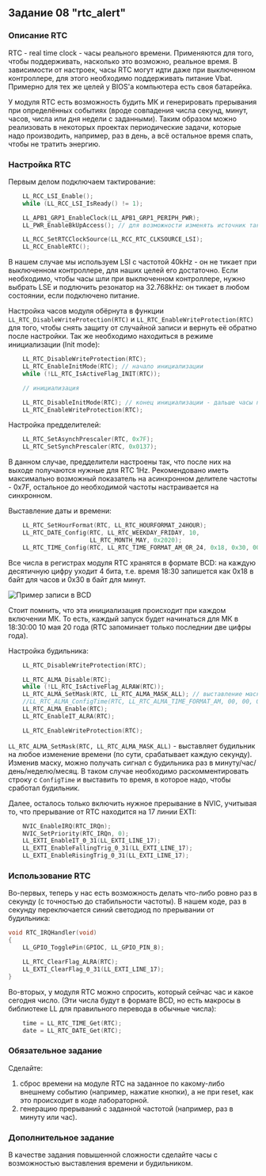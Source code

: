## Задание 08 "rtc_alert"

### Описание RTC

RTC - real time clock - часы реального времени. Применяются для того, чтобы поддерживать, насколько это возможно, реальное время. В зависимости от настроек, часы RTC могут идти даже при выключенном контроллере, для этого необходимо поддерживать питание Vbat. Примерно для тех же целей у BIOS'а компьютера есть своя батарейка.

У модуля RTC есть возможность будить МК и генерировать прерывания при определённых событиях (вроде совпадения числа секунд, минут, часов, числа или дня недели с заданными). Таким образом можно реализовать в некоторых проектах периодические задачи, которые надо производить, например, раз в день, а всё остальное время спать, чтобы не тратить энергию.

### Настройка RTC

Первым делом подключаем тактирование:

```c
    LL_RCC_LSI_Enable();
    while (LL_RCC_LSI_IsReady() != 1);

    LL_APB1_GRP1_EnableClock(LL_APB1_GRP1_PERIPH_PWR);
    LL_PWR_EnableBkUpAccess(); // для возможности изменять источник тактирования для RTC (сброс настроек RTC)

    LL_RCC_SetRTCClockSource(LL_RCC_RTC_CLKSOURCE_LSI);
    LL_RCC_EnableRTC();
```

В нашем случае мы используем LSI с частотой 40kHz - он не тикает при выключенном контроллере, для наших целей его достаточно. Если необходимо, чтобы часы шли при выключенном контроллере, нужно выбрать LSE и подлючить резонатор на 32.768kHz: он тикает в любом состоянии, если подключено питание.

Настройка часов модуля обёрнута в функции `LL_RTC_DisableWriteProtection(RTC)` и `LL_RTC_EnableWriteProtection(RTC)` для того, чтобы снять защиту от случайной записи и вернуть её обратно после настройки. Так же необходимо находиться в режиме инициализации (Init mode):

```c
    LL_RTC_DisableWriteProtection(RTC);
    LL_RTC_EnableInitMode(RTC); // начало инициализации
    while (!LL_RTC_IsActiveFlag_INIT(RTC));

    // инициализация

    LL_RTC_DisableInitMode(RTC); // конец инициализации - дальше часы просто идут
    LL_RTC_EnableWriteProtection(RTC);
```

Настройка предделителей:

```c
    LL_RTC_SetAsynchPrescaler(RTC, 0x7F);
    LL_RTC_SetSynchPrescaler(RTC, 0x0137);
```

В данном случае, предделители настроены так, что после них на выходе получаются нужные для RTC 1Hz. Рекомендовано иметь максимально возможный показатель на асинхронном делителе частоты - 0x7F, остальное до необходимой частоты настраивается на синхронном.

Выставление даты и времени:

```c
    LL_RTC_SetHourFormat(RTC, LL_RTC_HOURFORMAT_24HOUR);
    LL_RTC_DATE_Config(RTC, LL_RTC_WEEKDAY_FRIDAY, 10,
                       LL_RTC_MONTH_MAY, 0x2020);
    LL_RTC_TIME_Config(RTC, LL_RTC_TIME_FORMAT_AM_OR_24, 0x18, 0x30, 00);
```

Все числа в регистрах модуля RTC хранятся в формате BCD: на каждую десятичную цифру уходит 4 бита, т.е. время 18:30 запишется как 0x18 в байт для часов и 0x30 в байт для минут.

![Пример записи в BCD](https://github.com/leokondrashov/stm32f0_ARM/blob/dev/docs/images/BCD.png)

Стоит помнить, что эта инициализация происходит при каждом включении МК. То есть, каждый запуск будет начинаться для МК в 18:30:00 10 мая 20 года (RTC запоминает только последнии две цифры года).

Настройка будильника:

```c
    LL_RTC_DisableWriteProtection(RTC);

    LL_RTC_ALMA_Disable(RTC);
    while (!LL_RTC_IsActiveFlag_ALRAW(RTC));
    LL_RTC_ALMA_SetMask(RTC, LL_RTC_ALMA_MASK_ALL); // выставление маски активных событий
    //LL_RTC_ALMA_ConfigTime(RTC, LL_RTC_ALMA_TIME_FORMAT_AM, 00, 00, 00);
    LL_RTC_ALMA_Enable(RTC);
    LL_RTC_EnableIT_ALRA(RTC);

    LL_RTC_EnableWriteProtection(RTC);
```

`LL_RTC_ALMA_SetMask(RTC, LL_RTC_ALMA_MASK_ALL)` - выставляет будильник на любое изменение времени (по сути, срабатывает каждую секунду). Изменив маску, можно получать сигнал с будильника раз в минуту/час/день/неделю/месяц. В таком случае необходимо раскомментировать строку с `ConfigTime` и выставить то время, в которое надо, чтобы сработал будильник.

Далее, осталось только включить нужное прерывание в NVIC, учитывая то, что прерывание от RTC находится на 17 линии EXTI:

```c
    NVIC_EnableIRQ(RTC_IRQn);
    NVIC_SetPriority(RTC_IRQn, 0);
    LL_EXTI_EnableIT_0_31(LL_EXTI_LINE_17);
    LL_EXTI_EnableFallingTrig_0_31(LL_EXTI_LINE_17);
    LL_EXTI_EnableRisingTrig_0_31(LL_EXTI_LINE_17);
```

### Использование RTC

Во-первых, теперь у нас есть возможность делать что-либо ровно раз в секунду (с точностью до стабильности частоты). В нашем коде, раз в секунду переключается синий светодиод по прерывании от будильника:

```c
void RTC_IRQHandler(void)
{
    LL_GPIO_TogglePin(GPIOC, LL_GPIO_PIN_8);

    LL_RTC_ClearFlag_ALRA(RTC);
    LL_EXTI_ClearFlag_0_31(LL_EXTI_LINE_17);
}
```

Во-вторых, у модуля RTC можно спросить, который сейчас час и какое сегодня число. (Эти числа будут в формате BCD, но есть макросы в библиотеке LL для правильного перевода в обычные числа):

```c
    time = LL_RTC_TIME_Get(RTC);
    date = LL_RTC_DATE_Get(RTC);
```

### Обязательное задание

Сделайте:
1. сброс времени на модуле RTC на заданное по какому-либо внешнему событию (например, нажатие кнопки), а не при reset, как это происходит в коде лабораторной. 
2. генерацию прерываний с заданной частотой (например, раз в минуту или час).

### Дополнительное задание

В качестве задания повышенной сложности сделайте часы с возможностью выставления времени и будильником.
